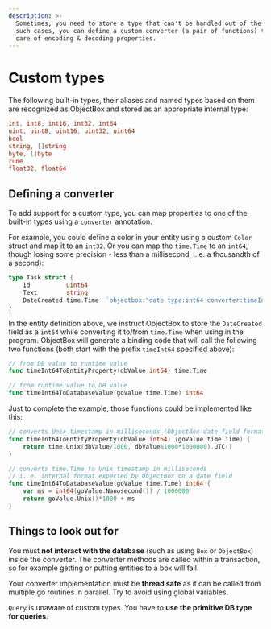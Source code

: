 ```yaml
---
description: >-
  Sometimes, you need to store a type that can't be handled out of the box. For
  such cases, you can define a custom converter (a pair of functions) that take
  care of encoding & decoding properties.
---
```


# Custom types

The following built-in types, their aliases and named types based on them are recognized as ObjectBox and stored as an appropriate internal type:

```go
int, int8, int16, int32, int64
uint, uint8, uint16, uint32, uint64
bool
string, []string
byte, []byte
rune
float32, float64
```

## Defining a converter

To add support for a custom type, you can map properties to one of the built-in types using a `converter` annotation. 

For example, you could define a color in your entity using a custom `Color` struct and map it to an `int32`. Or you can map the `time.Time` to an `int64`, though losing some precision - less than a millisecond, i. e. a thousandth of a second\):

```go
type Task struct {
	Id          uint64
	Text        string
	DateCreated time.Time  `objectbox:"date type:int64 converter:timeInt64"`
}
```

In the entity definition above, we instruct ObjectBox to store the `DateCreated` field as a `int64` while converting it to/from `time.Time` when using in the program. ObjectBox will generate a binding code that will call the following two functions \(both start with the prefix `timeInt64` specified above\):

```go
// from DB value to runtime value
func timeInt64ToEntityProperty(dbValue int64) time.Time

// from runtime value to DB value
func timeInt64ToDatabaseValue(goValue time.Time) int64
```

Just to complete the example, those functions could be implemented like this:

```go
// converts Unix timestamp in milliseconds (ObjectBox date field format) to time.Time
func timeInt64ToEntityProperty(dbValue int64) (goValue time.Time) {
	return time.Unix(dbValue/1000, dbValue%1000*1000000).UTC()
}

// converts time.Time to Unix timestamp in milliseconds 
// i. e. internal format expected by ObjectBox on a date field
func timeInt64ToDatabaseValue(goValue time.Time) int64 {
	var ms = int64(goValue.Nanosecond()) / 1000000
	return goValue.Unix()*1000 + ms
}
```

## Things to look out for

You must **not interact with the database** \(such as using `Box` or `ObjectBox`\) inside the converter. The converter methods are called within a transaction, so for example getting or putting entities to a box will fail.

Your converter implementation must be **thread safe** as it can be called from multiple go routines in parallel. Try to avoid using global variables.

`Query` is unaware of custom types. You have to **use the primitive DB type for queries**.

